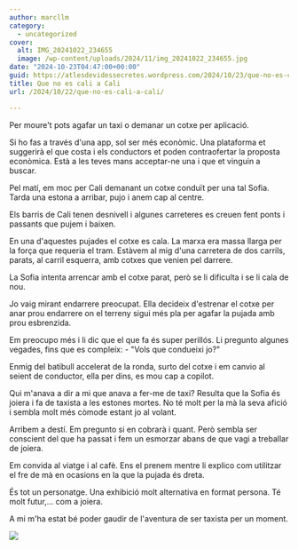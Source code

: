 ```yaml
---
author: marcllm
category:
  - uncategorized
cover:
  alt: IMG_20241022_234655
  image: /wp-content/uploads/2024/11/img_20241022_234655.jpg
date: "2024-10-23T04:47:00+00:00"
guid: https://atlesdevidessecretes.wordpress.com/2024/10/23/que-no-es-cali-a-cali/
title: Que no es cali a Cali
url: /2024/10/22/que-no-es-cali-a-cali/

---
```

Per moure't pots agafar un taxi o demanar un cotxe per aplicació.

Si ho fas a través d'una app, sol ser més econòmic. Una plataforma et suggerirà el que costa i els conductors et poden contraofertar la proposta econòmica. Està a les teves mans acceptar-ne una i que et vinguin a buscar.



Pel matí, em moc per Cali demanant un cotxe conduït per una tal Sofia. Tarda una estona a arribar, pujo i anem cap al centre.

Els barris de Cali tenen desnivell i algunes carreteres es creuen fent ponts i passants que pujem i baixen.



En una d'aquestes pujades el cotxe es cala. La marxa era massa llarga per la força que requeria el tram. Estàvem al mig d'una carretera de dos carrils, parats, al carril esquerra, amb cotxes que venien pel darrere.



La Sofia intenta arrencar amb el cotxe parat, però se li dificulta i se li cala de nou.

Jo vaig mirant endarrere preocupat. Ella decideix d'estrenar el cotxe per anar prou endarrere on el terreny sigui més pla per agafar la pujada amb prou esbrenzida.



Em preocupo més i li dic que el que fa és super perillós. Li pregunto algunes vegades, fins que es compleix: - "Vols que condueixi jo?"



Enmig del batibull accelerat de la ronda, surto del cotxe i em canvio al seient de conductor, ella per dins, es mou cap a copilot.



Qui m'anava a dir a mi que anava a fer-me de taxi? Resulta que la Sofia és joiera i fa de taxista a les estones mortes. No té molt per la mà la seva afició i sembla molt més còmode estant jo al volant.



Arribem a destí. Em pregunto si en cobrarà i quant. Però sembla ser conscient del que ha passat i fem un esmorzar abans de que vagi a treballar de joiera.



Em convida al viatge i al cafè. Ens el prenem mentre li explico com utilitzar el fre de mà en ocasions en la que la pujada és dreta.



És tot un personatge. Una exhibició molt alternativa en format persona. Té molt futur,... com a joiera.



A mi m'ha estat bé poder gaudir de l'aventura de ser taxista per un moment.



[![](https://blogger.googleusercontent.com/img/a/AVvXsEgvUWGUSe-lbN1bddtRS1A_Shr7Aw1SzXKeq8NBCQC1JdJHChIwRR4ZuO7d193fsLKMZEA_NjwPyfzU7aTC_pHNA2_FRmGs2-vDaVl9mluZjl_S_EahmuSsmmU-S4lJptb6TMUVxyNgNwCE0F0rmLQODdfUQXtRC1kE1RYKY78ByicYrCMI8mYcR29_zo7m)](https://blogger.googleusercontent.com/img/a/AVvXsEgvUWGUSe-lbN1bddtRS1A_Shr7Aw1SzXKeq8NBCQC1JdJHChIwRR4ZuO7d193fsLKMZEA_NjwPyfzU7aTC_pHNA2_FRmGs2-vDaVl9mluZjl_S_EahmuSsmmU-S4lJptb6TMUVxyNgNwCE0F0rmLQODdfUQXtRC1kE1RYKY78ByicYrCMI8mYcR29_zo7m)


